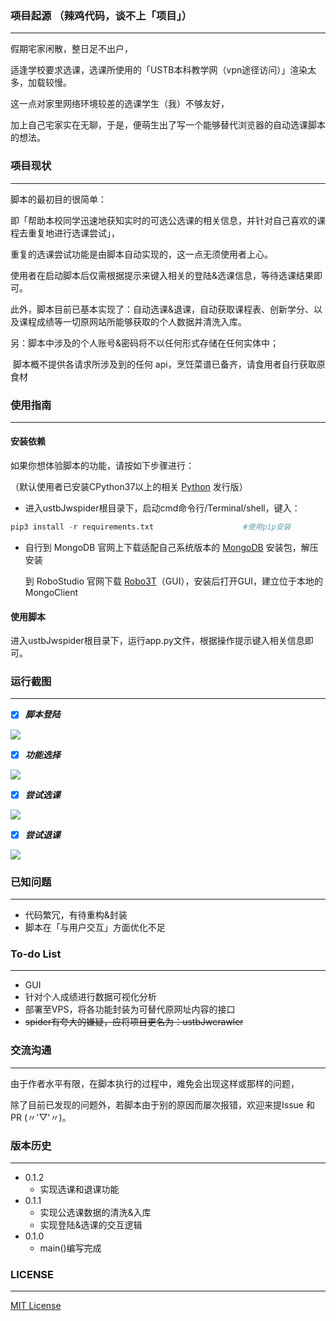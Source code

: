 ﻿### ~~项目~~起源 （辣鸡代码，谈不上「项目」）

___

假期宅家闲散，整日足不出户，

适逢学校要求选课，选课所使用的「USTB本科教学网（vpn途径访问）」渲染太多，加载较慢。

这一点对家里网络环境较差的选课学生（我）不够友好，

加上自己宅家实在无聊，于是，便萌生出了写一个能够替代浏览器的自动选课脚本的想法。

### ~~项目~~现状

---

脚本的最初目的很简单：

即「帮助本校同学迅速地获知实时的可选公选课的相关信息，并针对自己喜欢的课程去重复地进行选课尝试」，

重复的选课尝试功能是由脚本自动实现的，这一点无须使用者上心。

使用者在启动脚本后仅需根据提示来键入相关的登陆&选课信息，等待选课结果即可。

此外，脚本目前已基本实现了：自动选课&退课，自动获取课程表、创新学分、以及课程成绩等一切原网站所能够获取的个人数据并清洗入库。

另：脚本中涉及的个人账号&密码将不以任何形式存储在任何实体中；

​		脚本概不提供各请求所涉及到的任何 api，烹饪菜谱已备齐，请食用者自行获取原食材

### 使用指南

---

#### 安装依赖

如果你想体验脚本的功能，请按如下步骤进行：

（默认使用者已安装CPython37以上的相关 [Python](https://www.python.org/) 发行版）

* 进入ustbJwspider根目录下，启动cmd命令行/Terminal/shell，键入：

```python
pip3 install -r requirements.txt                    #使用pip安装
```

* 自行到 MongoDB 官网上下载适配自己系统版本的 [MongoDB](https://www.mongodb.com/download-center/community) 安装包，解压安装

  到 RoboStudio 官网下载 [Robo3T](https://robomongo.org/download)（GUI），安装后打开GUI，建立位于本地的MongoClient

#### 使用脚本

进入ustbJwspider根目录下，运行app.py文件，根据操作提示键入相关信息即可。

### 运行截图

---

- [x]  ***脚本登陆***

![](https://i.imgur.com/wM2k6Pb.png)

- [x]  ***功能选择***

![](https://i.imgur.com/zbSZ7rI.png)

- [x]  ***尝试选课***

![](https://i.imgur.com/cwKnzRm.png)

- [x]  ***尝试退课***

![](https://i.imgur.com/2FhoSBJ.png)

### 已知问题

---

* 代码繁冗，有待重构&封装
* 脚本在「与用户交互」方面优化不足

### To-do List

---

* GUI
* 针对个人成绩进行数据可视化分析
* 部署至VPS，将各功能封装为可替代原网址内容的接口
* ~~spider有夸大的嫌疑，应将项目更名为：ustbJwcrawler~~

### 交流沟通

---

由于作者水平有限，在脚本执行的过程中，难免会出现这样或那样的问题，

除了目前已发现的问题外，若脚本由于别的原因而屡次报错，欢迎来提Issue 和 PR (〃'▽'〃)。

### 版本历史

---


* 0.1.2
    * 实现选课和退课功能
* 0.1.1
    * 实现公选课数据的清洗&入库
    * 实现登陆&选课的交互逻辑
* 0.1.0
    * main()编写完成


### LICENSE

---

[MIT License](https://github.com/jacklanda/ustbJwspider/blob/master/LICENSE)